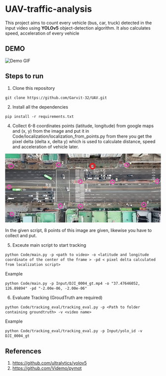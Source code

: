 # UAV-traffic-analysis

This project aims to count every vehicle (bus, car, truck) detected in the input video using **YOLOv5** object-detection algorithm. It also calculates speed, acceleration of every vehicle 

## DEMO  

![Demo GIF](Images/DJI_0004_gt_deep_sort.gif)

## Steps to run   

 1. Clone this repository  

```
git clone https://github.com/Garvit-32/UAV.git
```    

 2. Install all the dependencies  

```  
pip install -r requirements.txt   
```  

4. Collect 6-8 coordinates points (latitude, longitude) from google maps and (x, y) from the image and put it in Code/localization/localization_from_points.py from there you get the pixel delta (delta x, delta y) which is used to calculate distance, speed and acceleration of vehicle later.


![Localization](Images/groundpoints_marked.jpg)

In the given script, 8 points of this image are given, likewise you have to collect and put. 


5. Exceute main script to start tracking 

```  
python Code/main.py -p <path to video> -o <latitude and longitude coordinate of the center of the frame > -pd < pixel delta calculated from localization script>  
```
Example  
```  
python Code/main.py -p Input/DJI_0004_gt.mp4 -o "37.47646052, 126.89894" -pd "-2.00e-06, -2.00e-06"
```  

6. Evaluate Tracking (GroudTruth are required)

```  
python Code/tracking_eval/tracking_eval.py -p <Path to folder containing groundtruth> -v <video name> 
```
Example  
```  
python Code/tracking_eval/tracking_eval.py -p Input/yolo_id -v DJI_0004_gt
```    

## References
1. https://github.com/ultralytics/yolov5
2. https://github.com/Videmo/pymot